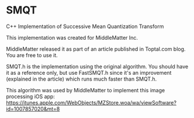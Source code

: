 # SMQT
C++ Implementation of Successive Mean Quantization Transform

This implementation was created for MiddleMatter Inc.

MiddleMatter released it as part of an article published in Toptal.com blog. You are free to use it.

SMQT.h is the implementation using the original algorithm. You should have it as a reference only, but use FastSMQT.h since it's an improvement (explained in the article) which runs much faster than SMQT.h.

This algorithm was used by MiddleMatter to implement this image processing iOS app: https://itunes.apple.com/WebObjects/MZStore.woa/wa/viewSoftware?id=1007857020&mt=8